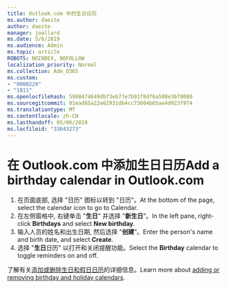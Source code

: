 ```yaml
---
title: Outlook.com 中的生日日历
ms.author: daeite
author: daeite
manager: joallard
ms.date: 5/6/2019
ms.audience: Admin
ms.topic: article
ROBOTS: NOINDEX, NOFOLLOW
localization_priority: Normal
ms.collection: Adm_O365
ms.custom:
- "9000229"
- "1811"
ms.openlocfilehash: 5908474649dbf3eb77e7b91f8df6a508e36f8080
ms.sourcegitcommit: 01ead85a22e62931db4cc73604b65ae4d923f974
ms.translationtype: MT
ms.contentlocale: zh-CN
ms.lasthandoff: 05/06/2019
ms.locfileid: "33643273"
---
```

# <a name="add-a-birthday-calendar-in-outlookcom"></a><span data-ttu-id="b7634-102">在 Outlook.com 中添加生日日历</span><span class="sxs-lookup"><span data-stu-id="b7634-102">Add a birthday calendar in Outlook.com</span></span>

1. <span data-ttu-id="b7634-103">在页面底部, 选择 "日历" 图标以转到 "日历"。</span><span class="sxs-lookup"><span data-stu-id="b7634-103">At the bottom of the page, select the calendar icon to go to Calendar.</span></span>
1. <span data-ttu-id="b7634-104">在左侧窗格中, 右键单击 "**生日**" 并选择 "**新生日**"。</span><span class="sxs-lookup"><span data-stu-id="b7634-104">In the left pane, right-click **Birthdays** and select **New birthday**.</span></span>
1. <span data-ttu-id="b7634-105">输入人员的姓名和出生日期, 然后选择 "**创建**"。</span><span class="sxs-lookup"><span data-stu-id="b7634-105">Enter the person's name and birth date, and select **Create**.</span></span>
1. <span data-ttu-id="b7634-106">选择 "**生日**日历" 以打开和关闭提醒功能。</span><span class="sxs-lookup"><span data-stu-id="b7634-106">Select the **Birthday** calendar to toggle reminders on and off.</span></span>

<span data-ttu-id="b7634-107">了解有关[添加或删除生日和假日日历](https://support.office.com/article/b8e636da-fda8-413f-940e-68396efa49a6)的详细信息。</span><span class="sxs-lookup"><span data-stu-id="b7634-107">Learn more about [adding or removing birthday and holiday calendars](https://support.office.com/article/b8e636da-fda8-413f-940e-68396efa49a6).</span></span>